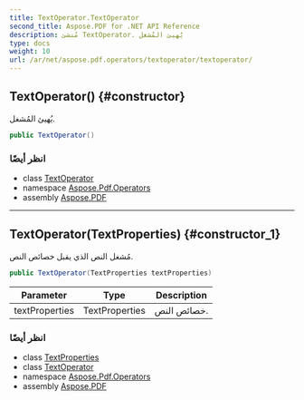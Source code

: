 ```yaml
---
title: TextOperator.TextOperator
second_title: Aspose.PDF for .NET API Reference
description: مُنشئ TextOperator. يُهيئ المُشغل
type: docs
weight: 10
url: /ar/net/aspose.pdf.operators/textoperator/textoperator/
---
```

## TextOperator() {#constructor}

يُهيئ المُشغل.

```csharp
public TextOperator()
```

### انظر أيضًا

* class [TextOperator](../)
* namespace [Aspose.Pdf.Operators](../../../aspose.pdf.operators/)
* assembly [Aspose.PDF](../../../)

---

## TextOperator(TextProperties) {#constructor_1}

مُشغل النص الذي يقبل خصائص النص.

```csharp
public TextOperator(TextProperties textProperties)
```

| Parameter | Type | Description |
| --- | --- | --- |
| textProperties | TextProperties | خصائص النص. |

### انظر أيضًا

* class [TextProperties](../../../aspose.pdf.facades/textproperties/)
* class [TextOperator](../)
* namespace [Aspose.Pdf.Operators](../../../aspose.pdf.operators/)
* assembly [Aspose.PDF](../../../)